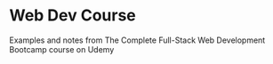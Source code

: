 # Web Dev Course
Examples and notes from The Complete Full-Stack Web Development Bootcamp course on Udemy
